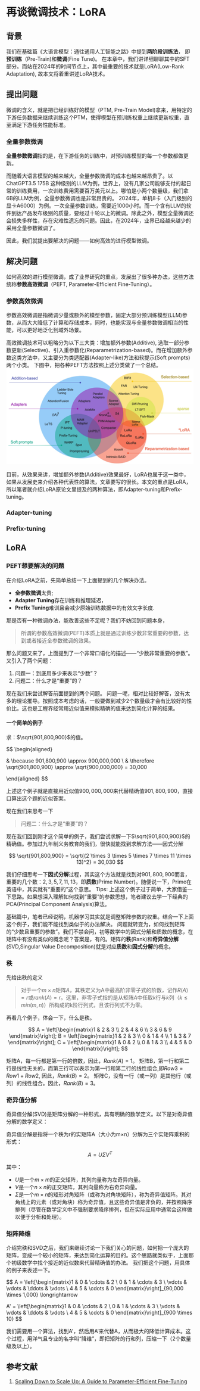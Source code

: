 # 再谈微调技术：LoRA

## 背景

我们在基础篇《大语言模型：通往通用人工智能之路》中提到**两阶段训练法**， 即**预训练**（Pre-Train)和**微调**(Fine Tune)。
在本章中，我们讲详细聊聊其中的SFT部分。而站在2024年的时间节点上，其中最重要的技术就是LoRA(Low-Rank Adaptation), 故本文将着重讲述LoRA技术。

## 提出问题

微调的含义，就是把已经训练好的模型（PTM, Pre-Train Model)拿来，用特定的下游任务数据来继续训练这个PTM，使得模型在预训练权重上继续更新权重，直至满足下游任务性能标准。

### 全量参数微调

**全量参数微调**指的是，在下游任务的训练中，对预训练模型的每一个参数都做更新。

而随着大语言模型的越来越大，全量参数微调的成本也越来越昂贵了。以ChatGPT3.5 175B 这种级别的LLM为例，世界上，没有几家公司能够支付的起日常的训练费用，一次训练费用需要百万美元以上。哪怕是小两个数量级，我们拿6B的LLM为例，全量参数微调也是非常昂贵的。
2024年，单机8卡（入门级别的显卡A6000）为例。一次全量参数训练，需要近1000小时。而一个含有LLM的软件到达产品发布级别的质量，要经过十轮以上的微调。除此之外，模型全量微调还会损失多样性，存在灾难性遗忘的问题。因此，在2024年，业界已经越来越少的采用全量参数微调了。

因此，我们就提出要解决的问题——如何高效的进行模型微调。

## 解决问题

如何高效的进行模型微调，成了业界研究的重点，发展出了很多种办法，这些方法统称**参数高效微调**（PEFT, Parameter-Efficient Fine-Tuning）。

### 参数高效微调

参数高效微调是指微调少量或额外的模型参数，固定大部分预训练模型(LLM)参数，从而大大降低了计算和存储成本，同时，也能实现与全量参数微调相当的性能，可以更好地泛化到域外场景。

高效微调技术可以粗略分为以下三大类：增加额外参数(Additive), 选取一部分参数更新(Selective)、引入重参数化(Reparametrization-based)。而在增加额外参数这类方法中，又主要分为类适配器(Adapter-like)方法和软提示(Soft prompts)两个小类。
下图中，把各种PEFT方法按照上述分类做了一个总结。
![LoRA_PEFT.png](../images/LoRA_PEFT.png)

目前，从效果来讲，增加额外参数(Additive)效果最好，LoRA也属于这一类中，如果从发展史来介绍各种代表性的算法，文章要写的很长。本文的重点是LoRA，所以笔者就介绍LoRA原论文里提及的两种算法，即Adapter-tuning和Prefix-tuning。

### Adapter-tuning

### Prefix-tuning

## LoRA

### PEFT想要解决的问题

在介绍LoRA之前，先简单总结一下上面提到的几个解决办法。

* **全参数微调**太贵;
* **Adapter Tuning**存在训练和推理延迟，
* **Prefix Tuning**难训且会减少原始训练数据中的有效文字长度​.

那是否有一种微调办法，能改善这些不足呢？我们不妨回到问题本身，

> 所谓的参数高效微调(PEFT)本质上就是通过训练少数非常重要的参数，达到或者接近全参数微调的效果。

那么问题又来了，上面提到了一个非常口语化的描述——“少数非常重要的参数”。又引入了两个问题：

1. 问题一：到底用多少来表示“少数”？
2. 问题二：什么才是“重要”的？

现在我们来尝试解答前面提到的两个问题。
问题一呢，相对比较好解答，没有太多的理论推导。按照成本考虑的话，一般要做到减少2个数量级才会有比较好的性价比。这也是工程界经常用近似值来模拟精确的值来达到简化计算的结果。

#### 一个简单的例子

求：$\sqrt{901,800,900}$的值。

$$
\begin{aligned}

& \because 901,800,900 \approx 900,000,000 \\
& \therefore \sqrt{901,800,900} \approx \sqrt{900,000,000} = 30,000

\end{aligned}
$$

上述这个例子就是直接用近似值$900,000,000$来代替精确值$901,800,900$，直接口算出这个题的近似答案。

现在我们来思考一下

> 问题二：什么才是“重要”的？

现在我们回到刚才这个简单的例子，我们尝试求解一下$\sqrt{901,800,900}$的精确值。参加过九年制义务教育的我们，很快就能找到求解方法——因式分解

$$
\sqrt{901,800,900} = \sqrt{(2 \times 3 \times 5 \times 7 \times 11 \times 13)^2} = 30,030
$$

我们仔细思考一下**因式分解**过程，其实这个方法就是找到对$901,800,900$而言，重要的几个数：$2,3,5,7,11,13$，即**质数**(Prime Number)。随便说一下，Prime在英语中，其实就有“重要的”这个意思。
Tips: 上述这个例子过于简单，大家借鉴一下思路。如果想深入理解如何找到“重要”的参数思想，笔者建议去学一下经典的PCA(Principal Component Analysis)算法。

基础篇中，笔者已经说明，机器学习其实就是调整矩阵参数的权重。结合一下上面这个例子，我们能不能找到类似于的办法解决。
问题就转变为，如何找到矩阵的“少数且重要的参数”。我们不禁会问，初等数学中的因式分解和质数的概念，在矩阵中有没有类似的概念呢？答案是，有的。矩阵的**秩**(Rank)和**奇异值分解**(SVD,Singular Value Decomposition)就是对应**质数**和**因式分解**的概念。

### 秩

先给出秩的定义

> 对于一个$m×n$矩阵$A$，其秩定义为A中最高阶非零子式的阶数，记作$R(A)=r$或$rank(A)=r$。这里，非零子式指的是从矩阵$A$中任取$k$行与$k$列$（k≤min(m,n)）$所构成的k阶行列式，且该行列式不为零。

再看几个例子，体会一下，什么是秩。

$$
A = \left[\begin{matrix}1 & 2 & 3 \\ 2 & 4 & 6 \\ 3 & 6 & 9  \end{matrix}\right]; 
B = \left[\begin{matrix}1 & 2 & 3 \\ 0 & 1 & 4 \\ 1 & 3 & 7  \end{matrix}\right];
C = \left[\begin{matrix}1 & 0 & 2 \\ 0 & 1 & 3 \\ 4 & 5 & 0  \end{matrix}\right];
$$

矩阵A，每一行都是第一行的倍数，因此，$Rank(A)=1$。
矩阵B，第一行和第二行是线性无关的，而第三行可以表示为第一行和第二行的线性组合,即$Row3=Row1+Row2$, 因此，$Rank(B)=2$。
矩阵C，没有一行（或一列）是其他行（或列）的线性组合。因此，$Rank(B)=3$。

### 奇异值分解

奇异值分解(SVD)是矩阵分解的一种形式，具有明确的数学定义。以下是对奇异值分解的数学定义：

奇异值分解是指将一个秩为r的实矩阵A（大小为m×n）分解为三个实矩阵乘积的形式：

$$
A = U \Sigma V^T
$$

其中：

* $U$是一个$m×m$的正交矩阵，其列向量称为左奇异向量。
* $V$是一个$n×n$的正交矩阵，其列向量称为右奇异向量。
* $\Sigma$是一个$m×n$的矩形对角矩阵（或称为对角块矩阵），称为奇异值矩阵。其对角线上的元素（或对角块）称为奇异值，且这些奇异值是非负的，并按照降序排列（尽管在数学定义中不强制要求降序排列，但在实际应用中通常会这样做以便于分析和处理）。

### 矩阵降维

介绍完秩和SVD之后，我们来继续讨论一下我们关心的问题，如何把一个庞大的矩阵，变成一个较小的矩阵，来达到简化运算的目的。这个思路就类似于，上面那个初级数学中找个接近的近似数来代替精确值的办法。
我们把这个问题，用具体的例子来表述一下。

$$
A = \left[\begin{matrix}1 & 0 & \cdots & 2 \\ 0 & 1 & \cdots & 3 \\ \vdots & \vdots & \ddots & \vdots \\ 4 & 5 & \cdots & 0  \end{matrix}\right]_{90,000 \times 1,000} 
\longrightarrow

A' = \left[\begin{matrix}1 & 0 & \cdots & 2 \\ 0 & 1 & \cdots & 3 \\ \vdots & \vdots & \ddots & \vdots \\ 4 & 5 & \cdots & 0  \end{matrix}\right]_{900 \times 10}
$$

我们需要用一个算法，找到A'，然后用A‘来代替A，从而极大的降低计算成本。这个过程，用洋气且专业的名字叫“降维”，即把矩阵的行和列，压缩一下（2个数量级及以上）。



## 参考文献

1. [Scaling Down to Scale Up: A Guide to Parameter-Efficient Fine-Tuning](https://arxiv.org/pdf/2303.15647)

